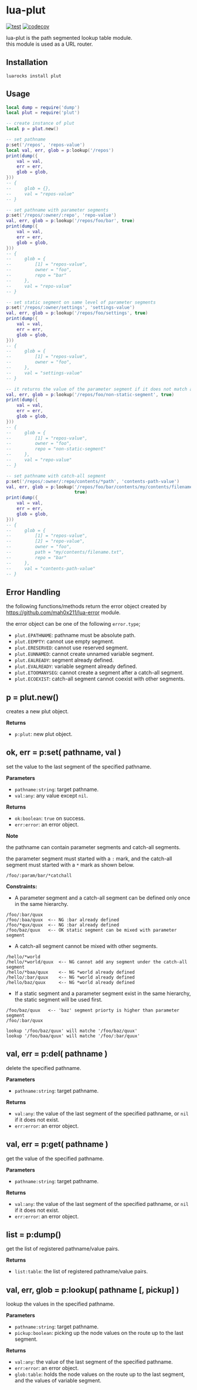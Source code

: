 # lua-plut

[![test](https://github.com/mah0x211/lua-plut/actions/workflows/test.yml/badge.svg)](https://github.com/mah0x211/lua-plut/actions/workflows/test.yml)
[![codecov](https://codecov.io/gh/mah0x211/lua-plut/branch/master/graph/badge.svg)](https://codecov.io/gh/mah0x211/lua-plut)

lua-plut is the path segmented lookup table module.  
this module is used as a URL router.

## Installation

```
luarocks install plut
```

## Usage

```lua
local dump = require('dump')
local plut = require('plut')

-- create instance of plut
local p = plut.new()

-- set pathname
p:set('/repos', 'repos-value')
local val, err, glob = p:lookup('/repos')
print(dump({
    val = val,
    err = err,
    glob = glob,
}))
-- {
--     glob = {},
--     val = "repos-value"
-- }

-- set pathname with parameter segments
p:set('/repos/:owner/:repo', 'repo-value')
val, err, glob = p:lookup('/repos/foo/bar', true)
print(dump({
    val = val,
    err = err,
    glob = glob,
}))
-- {
--     glob = {
--         [1] = "repos-value",
--         owner = "foo",
--         repo = "bar"
--     },
--     val = "repo-value"
-- }

-- set static segment on same level of parameter segments
p:set('/repos/:owner/settings', 'settings-value')
val, err, glob = p:lookup('/repos/foo/settings', true)
print(dump({
    val = val,
    err = err,
    glob = glob,
}))
-- {
--     glob = {
--         [1] = "repos-value",
--         owner = "foo",
--     },
--     val = "settings-value"
-- }

-- it returns the value of the parameter segment if it does not match any static segment
val, err, glob = p:lookup('/repos/foo/non-static-segment', true)
print(dump({
    val = val,
    err = err,
    glob = glob,
}))
-- {
--     glob = {
--         [1] = "repos-value",
--         owner = "foo",
--         repo = "non-static-segment"
--     },
--     val = "repo-value"
-- }

-- set pathname with catch-all segment
p:set('/repos/:owner/:repo/contents/*path', 'contents-path-value')
val, err, glob = p:lookup('/repos/foo/bar/contents/my/contents/filename.txt',
                          true)
print(dump({
    val = val,
    err = err,
    glob = glob,
}))
-- {
--     glob = {
--         [1] = "repos-value",
--         [2] = "repo-value",
--         owner = "foo",
--         path = "my/contents/filename.txt",
--         repo = "bar"
--     },
--     val = "contents-path-value"
-- }
```

## Error Handling

the following functions/methods return the error object created by https://github.com/mah0x211/lua-error module.

the error object can be one of the following `error.type`;

- `plut.EPATHNAME`: pathname must be absolute path.
- `plut.EEMPTY`: cannot use empty segment.
- `plut.ERESERVED`: cannot use reserved segment.
- `plut.EUNNAMED`: cannot create unnamed variable segment.
- `plut.EALREADY`: segment already defined.
- `plut.EVALREADY`: variable segment already defined.
- `plut.ETOOMANYSEG`: cannot create a segment after a catch-all segment.
- `plut.ECOEXIST`: catch-all segment cannot coexist with other segments.


## p = plut.new()

creates a new plut object.

**Returns**

- `p:plut`: new plut object.


## ok, err = p:set( pathname, val )

set the value to the last segment of the specified pathname.

**Parameters**

- `pathname:string`: target pathname.
- `val:any`: any value except `nil`.

**Returns**

- `ok:boolean`: `true` on success.
- `err:error`: an error object.


**Note**

the pathname can contain parameter segments and catch-all segments.

the parameter segment must started with a `:` mark, and the catch-all segment must started with a `*` mark as shown below. 

```
/foo/:param/bar/*catchall
```

**Constraints:**

- A parameter segment and a catch-all segment can be defined only once in the same hierarchy.

```
/foo/:bar/quux
/foo/:baa/quux  <-- NG :bar already defined
/foo/*qux/quux  <-- NG :bar already defined
/foo/baz/quux   <-- OK static segment can be mixed with parameter segment
```

- A catch-all segment cannot be mixed with other segments.

```
/hello/*world
/hello/*world/quux  <-- NG cannot add any segment under the catch-all segment
/hello/*baa/quux    <-- NG *world already defined
/hello/:bar/quux    <-- NG *world already defined
/hello/baz/quux     <-- NG *world already defined
```

- If a static segment and a parameter segment exist in the same hierarchy, the static segment will be used first.

```
/foo/baz/quux   <-- 'baz' segment priorty is higher than parameter segment
/foo/:bar/quux 

lookup '/foo/baz/quux' will matche '/foo/baz/quux'
lookup '/foo/baa/quux' will matche '/foo/:bar/quux'
```


## val, err = p:del( pathname )

delete the specified pathname.

**Parameters**

- `pathname:string`: target pathname.

**Returns**

- `val:any`: the value of the last segment of the specified pathname, or `nil` if it does not exist.
- `err:error`: an error object.


## val, err = p:get( pathname )

get the value of the specified pathname.

**Parameters**

- `pathname:string`: target pathname.

**Returns**

- `val:any`: the value of the last segment of the specified pathname, or `nil` if it does not exist.
- `err:error`: an error object.


## list = p:dump()

get the list of registered pathname/value pairs.

**Returns**

- `list:table`: the list of registered pathname/value pairs.


## val, err, glob = p:lookup( pathname [, pickup] )

lookup the values in the specified pathname.

**Parameters**

- `pathname:string`: target pathname.
- `pickup:boolean`: picking up the node values on the route up to the last segment.

**Returns**

- `val:any`: the value of the last segment of the specified pathname.
- `err:error`: an error object.
- `glob:table`: holds the node values on the route up to the last segment, and the values of variable segment.


